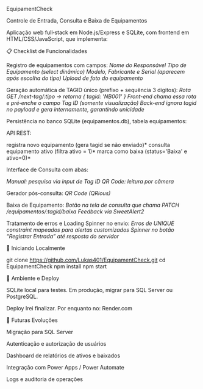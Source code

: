 EquipamentCheck

Controle de Entrada, Consulta e Baixa de Equipamentos

Aplicação web full‑stack em Node.js/Express e SQLite, com frontend em HTML/CSS/JavaScript, que implementa:

📋 Checklist de Funcionalidades

Registro de equipamentos com campos:
*Nome do Responsável*
*Tipo de Equipamento (select dinâmico)*
*Modelo, Fabricante e Serial (aparecem após escolha do tipo)*
*Upload de foto do equipamento*

Geração automática de TAGID único (prefixo + sequência 3 dígitos):
*Rota GET /next-tag/:tipo → retorna { tagid: 'NB001' }*
*Front-end chama essa rota e pré‑enche o campo Tag ID (somente visualização)*
*Back-end ignora tagid no payload e gera internamente, garantindo unicidade*

Persistência no banco SQLite (equipamentos.db), tabela equipamentos:

API REST:

 registra novo equipamento (gera tagid se não enviado)*
 consulta equipamento ativo (filtra ativo = 1)*
 marca como baixa (status='Baixa' e ativo=0)*

Interface de Consulta com abas:

*Manual: pesquisa via input de Tag ID*
*QR Code: leitura por câmera*


Gerador pós-consulta:
*QR Code (QRious)*

Baixa de Equipamento:
*Botão na tela de consulta que chama PATCH /equipamentos/:tagid/baixa*
*Feedback via SweetAlert2*

Tratamento de erros e Loading Spinner no envio:
*Erros de UNIQUE constraint mapeados para alertas customizados*
*Spinner no botão “Registrar Entrada” até resposta do servidor*

🚀 Iniciando Localmente

git clone https://github.com/Lukas401/EquipamentCheck.git
cd EquipamentCheck
npm install
npm start

🔧 Ambiente e Deploy

SQLite local para testes. Em produção, migrar para SQL Server ou PostgreSQL.

Deploy Irei finalizar. Por enquanto no: Render.com 

📌 Futuras Evoluções

Migração para SQL Server 

Autenticação e autorização de usuários

Dashboard de relatórios de ativos e baixados

Integração com Power Apps / Power Automate

Logs e auditoria de operações
